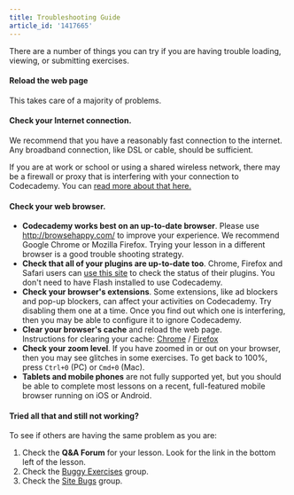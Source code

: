 ```yaml
---
title: Troubleshooting Guide
article_id: '1417665'
---
```


There are a number of things you can try if you are having trouble loading, viewing, or submitting exercises. 

#### Reload the web page
This takes care of a majority of problems.

#### Check your Internet connection.
We recommend that you have a reasonably fast connection to the internet. Any broadband connection, like DSL or cable, should be sufficient. 

If you are at work or school or using a shared wireless network, there may be a firewall or proxy that is interfering with your connection to Codecademy. You can [read more about that here.](http://help.codecademy.com/customer/portal/articles/1414059-i-can-t-access-codecademy-through-my-firewall-)

#### Check your web browser.
- **Codecademy works best on an up-to-date browser**. Please use http://browsehappy.com/ to improve your experience. We recommend Google Chrome or Mozilla Firefox. Trying your lesson in a different browser is a good trouble shooting strategy.
- **Check that all of your plugins are up-to-date too**.  Chrome, Firefox and Safari users can [use this site](http://www.mozilla.org/en-US/plugincheck/) to check the status of their plugins. You don't need to have Flash installed to use Codecademy.
- **Check your browser's  extensions**. Some extensions, like ad blockers and pop-up blockers, can affect your activities on Codecademy. Try disabling them one at a time. Once you find out which one is interfering, then you may be able to configure it to ignore Codecademy. 
- **Clear your browser's cache** and reload the web page.   
Instructions for clearing your cache:  [Chrome](https://support.google.com/chrome/answer/95582) / [Firefox](https://support.mozilla.org/en-US/kb/how-clear-firefox-cache)
- **Check your zoom level**. If you have zoomed in or out on your browser, then you may see glitches in some exercises. To get back to 100%, press `Ctrl+0` (PC) or `Cmd+0` (Mac).
- **Tablets and mobile phones** are not fully supported yet, but you should be able to complete most lessons on a recent, full-featured mobile browser running on iOS or Android.

#### Tried all that and still not working?
To see if others are having the same problem as you are:
  1. Check the **Q&A Forum** for your lesson. Look for the link in the bottom left of the lesson.
  2. Check the [Buggy Exercises](http://www.codecademy.com/groups/buggy-exercises) group.
  3. Check the [Site Bugs](http://www.codecademy.com/groups/help-and-bug-reporting) group.
